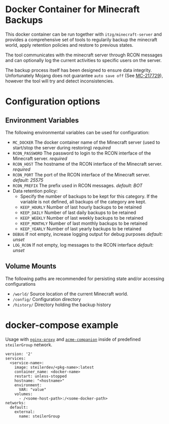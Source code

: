 # Docker Container for Minecraft Backups
This docker container can be run together with `itzg/minecraft-server` and provides a comprehensive set of tools to regularily backup the minecraft world, apply retention policies and restore to previous states.

The tool communicates with the minecraft server through RCON messages and can optionally log the current activities to specific users on the server.

The backup process itself has been designed to ensure data integrity. Unfortunately Mojang does not guarantee `auto save off` (See [MC-217729](https://bugs.mojang.com/browse/MC-217729)), however the tool will try and detect inconsistencies.

# Configuration options
## Environment Variables
The following environmental variables can be used for configuration:

 - `MC_DOCKER`
    The docker container name of the Minecraft server (used to start/stop the server during restoring)
    *required*
 - `RCON_PASSWORD`
    The password to login to the RCON interface of the Minecraft server.
    *required*
 - `RCON_HOST`
    The hostname of the RCON interface of the Minecraft server.
    *required*
 - `RCON_PORT`
    The port of the RCON interface of the Minecraft server.
    *default: 25575*
 - `RCON_PREFIX` 
    The prefix used in RCON messages.
    *default: BOT*
 - Data retention policy:
   - Specify the number of backups to be kept for this category. If the variable is not defined, all backups of the category are kept.
   - `KEEP_HOURLY`
      Number of last hourly backups to be retained
   - `KEEP_DAILY`
      Number of last daily backups to be retained
   - `KEEP_WEEKLY`
      Number of last weekly backups to be retained
   - `KEEP_MONTHLY`
      Number of last monthly backups to be retained
   - `KEEP_YEARLY`
      Number of last yearly backups to be retained
 - `DEBUG`
    If not empty, increase logging output for debug purposes
    *default: unset*
 - `LOG_RCON`
    If not empty, log messages to the RCON interface
    *default: unset*

## Volume Mounts
The following paths are recommended for persisting state and/or accessing configurations

 - `/world/` 
    Source location of the current Minecraft world.
 - `/config/`
    Configuration directory
 - `/history/`
    Directory holding the backup history

# docker-compose example
Usage with [`nginx-proxy`](https://github.com/nginx-proxy/nginx-proxy) and [`acme-companion`](https://github.com/nginx-proxy/acme-companion) inside of predefined `steilerGroup` network.

```
version: '2'
services:
  <service-name>:
    image: steilerdev/<pkg-name>:latest
    container_name: <docker-name>
    restart: unless-stopped
    hostname: "<hostname>"
    environment:
      VAR: "value"
    volumes:
      - /<some-host-path>:/<some-docker-path>
networks:
  default:
    external:
      name: steilerGroup
```